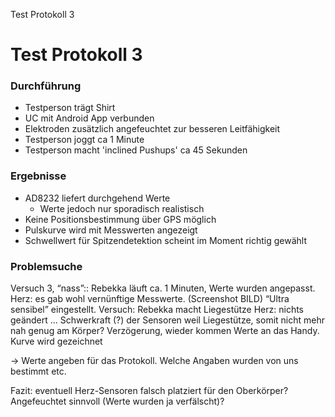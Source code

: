 Test Protokoll 3

# Test Protokoll 3

### Durchführung
- Testperson trägt Shirt
- UC mit Android App verbunden
- Elektroden zusätzlich angefeuchtet zur besseren Leitfähigkeit
- Testperson joggt ca 1 Minute
- Testperson macht 'inclined Pushups' ca 45 Sekunden

### Ergebnisse
- AD8232 liefert durchgehend Werte
    - Werte jedoch nur sporadisch realistisch
- Keine Positionsbestimmung über GPS möglich
- Pulskurve wird mit Messwerten angezeigt
- Schwellwert für Spitzendetektion scheint im Moment richtig gewählt

### Problemsuche
Versuch 3, “nass”::
Rebekka läuft ca. 1 Minuten, 
Werte wurden angepasst. 
Herz: es gab wohl vernünftige Messwerte. (Screenshot BILD)
“Ultra sensibel” eingestellt.
Versuch: Rebekka macht Liegestütze
Herz: nichts geändert ... Schwerkraft (?) der Sensoren weil Liegestütze, somit nicht mehr nah genug am Körper?
Verzögerung, wieder kommen Werte an das Handy. Kurve wird gezeichnet 

→ Werte angeben für das Protokoll. Welche Angaben wurden von uns bestimmt etc. 
 
Fazit: eventuell Herz-Sensoren falsch platziert für den Oberkörper? Angefeuchtet sinnvoll (Werte wurden ja verfälscht)?

